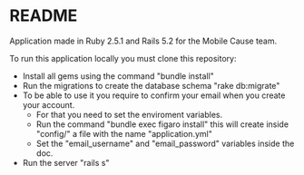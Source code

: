 # README

Application made in Ruby 2.5.1 and Rails 5.2 for the Mobile Cause team.

To run this application locally you must clone this repository:

- Install all gems using the command "bundle install"
- Run the migrations to create the database schema "rake db:migrate"
- To be able to use it you require to confirm your email when you create your account. 
  - For that you need to set the enviroment variables.
  - Run the command "bundle exec figaro install" this will create inside "config/" a file with the name "application.yml"
  - Set the "email_username" and "email_password" variables inside the doc.
- Run the server "rails s"
